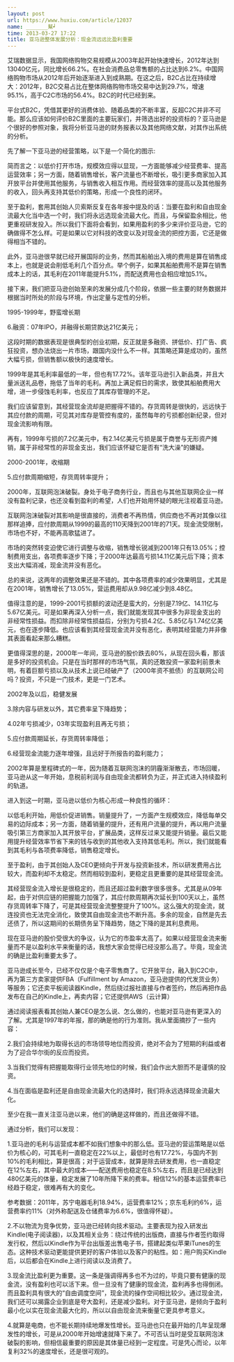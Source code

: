 ```yaml
---
layout: post
url: https://www.huxiu.com/article/12037
name: _______幫┙
time: 2013-03-27 17:22
title: 亚马逊整体发展分析：现金流远远比盈利重要
---
```

艾瑞数据显示，我国网络购物交易规模从2003年起开始快速增长，2012年达到13040亿元，同比增长66.2%。在社会消费品总零售额的占比达到6.2%。中国网络购物市场从2012年后开始逐渐进入到成熟期。在这之后，B2C占比在持续增大：2012年，B2C交易占比在整体网络购物市场交易中达到29.7%，增速95.1%，高于C2C市场的56.4%。B2C的时代已经到来。

平台式B2C，凭借其更好的消费体验、随着品类的不断丰富，反超C2C并非不可能。那么应该如何评价B2C里面的主要玩家们，并筛选出好的投资标的？亚马逊是个很好的参照对象，我将分析亚马逊的财务报表以及其他网络文献，对其作出系统的分析。

先了解一下亚马逊的经营策略，以下是一个简化的图示:

简而言之：以低价打开市场，规模效应得以显现，一方面能够减少经营费率、提高运营效率；另一方面，随着销售增长，客户流量也不断增长，吸引更多商家加入其开放平台并使用其他服务，与销售收入相互作用。而经营效率的提高以及其他服务的收入，回头再支持其低价的策略，形成一个良性的闭环。

至于盈利，套用其创始人贝索斯反复在各年报中提及的话：当要在盈利和自由现金流最大化当中选一个时，我们将永远选现金流最大化。而且，与保留盈余相比，他更重视研发投入。所以我们下面将会看到，如果用盈利的多少来评价亚马逊，它的确做得不怎么样。可是如果以它对科技的改变以及对现金流的把控方面，它还是做得相当不错的。

此外，亚马逊很早就已经开展国际的业务，然而其船舶出入境的费用是算在销售成本上，也就是说会削低毛利几个百分点。举个例子，如果其船舶费用不是算在销售成本上的话，其毛利在2011年能提升5.1%，而配送费用也会相应增加5.1%。

接下来，我们把亚马逊创始至来的发展分成几个阶段，依据一些主要的财务数据并根据当时所处的阶段与环境，作出定量与定性的分析。

1995-1999年，野蛮增长期

6.融资：07年IPO，并融得长期贷款达21亿美元；

这段时期的数据表现是很典型的创业初期，反正就是多融资、拼低价、打广告、疯狂投资，想办法烧出一片市场，跟国内没什么不一样。其策略还算是成功的，虽然大幅亏损，但销售额以极快的速度增长。

1999年是其毛利率最低的一年，但也有17.72%。该年亚马逊引入新品类，并且大量派送礼品卷，拖低了当年的毛利。再加上满足假日的需求，致使其船舶费用大增，进一步侵蚀毛利率，也反应了其库存管理的不足。

我们应该留意到，其经营现金流却是把握得不错的。存货周转是很快的，远远快于其应付款的周期，可见其对库存是管控有度的，虽然每年的亏损都创新纪录，但对现金流影响有限。

再有，1999年亏损的7.2亿美元中，有2.14亿美元亏损是属于商誉与无形资产摊销，属于非经常性的非现金支出，我们应该怀疑它是否有“洗大澡”的嫌疑。

2000-2001年，收缩期

5.应付款周期缩短，存货周转率提升；

2000年，互联网泡沫破裂。身处于电子商务行业，而且也与其他互联网企业一样没有盈利记录，也还没看到盈利的希望，人们也开始用怀疑的眼光注视着亚马逊。

互联网泡沫破裂对其影响是很直接的，消费者不再热情，供应商也不再对其像以往那样追捧，应付款周期从1999的最高的110天降到2001年的71天。现金流受限制，市场也不好，不能再高歌猛进了。

市场的突然转变迫使它进行调整与收缩，销售增长锐减到2001年只有13.05%；控制费用支出，各项费率逐步下降；于2000年达最高亏损14.11亿美元后下降；资本支出大幅消减，现金流并没有恶化。

总的来说，这两年的调整效果还是不错的。其中各项费率的减少效果明显，尤其是在2001年，销售增长了13.05%，营运费用却从9.98亿减少到8.48亿。

值得注意的是，1999-2001亏损额的波动还是蛮大的，分别是7.19亿、14.11亿与5.67亿美元。可是如果再深入分析一点，我们就能发现其中很多为非现金支出的非经常性损益。而扣除非经常性损益后，分别为亏损4.2亿、5.85亿与1.74亿亿美元，也在逐步降低。也应该看到其经营现金流并没有恶化，表明其经营能力并非像其表面看起来那么糟糕。

更值得深思的是，2000年一年间，亚马逊的股价跌去80%，从现在回头看，那该是多好的投资机会。只是在当时那样的市场气氛，真的还敢投资一家盈利前景未明，有着巨额亏损以及从技术上说已经破产了（2000年资不抵债）的互联网公司吗？投资，不只是一门技术，更是一门艺术。

2002年及以后，稳健发展

3.除内容与研发以外，其它费率呈下降趋势；

4.02年亏损减少，03年实现盈利且再无亏损；

5.应付款周期延长，存货周转率降低；

6.经营现金流能力逐年增强，且远好于所报告的盈利能力；

2002年算是里程碑式的一年，因为随着互联网泡沫的阴霾渐渐散去，市场回暖，亚马逊从这一年开始，息税前利润与自由现金流都转负为正，并正式进入持续盈利的轨道。

进入到这一时期，亚马逊以低价为核心形成一种良性的循环：

以低毛利开始，用低价促进销售。销量提升了，一方面产生规模效应，降低每单交易的边际成本；另一方面，随着销量的提升，还有用户流量的提升，再以用户流量吸引第三方商家加入其开放平台，扩展品类，这样反过来又能提升销量。最后又能用提升经营效率节省下来的钱与收到的其他收入支持其低毛利。所以，我们就能看到其毛利与各项费率降低，销售稳定增长。

至于盈利，由于其创始人及CEO更倾向于开发与投资新技术，所以研发费用占比较大，而盈利却不太稳定。然而相较到盈利，更稳定且更重要的是其经营现金流。

其经营现金流入增长是很稳定的，而且还超过盈利数字很多很多。尤其是从09年起，由于对供应链的把握能力加强了，其应付款周期再次延长到100天以上，虽然存货周转率下降了，可是其经营现金流整整提升了100%。这么强大的现金流，就连投资也无法完全消化，致使其自由现金流也不断升高。多余的现金，自然是先去还债了，所以这期间的长期债务呈下降趋势，随之下降的是其利息费用。

现在亚马逊的股价受很大的争议，认为它的市盈率太高了。如果以经营现金流来衡量而不是以盈利水平来衡量的话，我想大家会觉得已经没那么高了。毕竟，现金流的确是比盈利重要太多了。

亚马逊成长至今，已经不仅仅是个电子零售商了。它开放平台，融入到C2C中，再为第三方卖家提供FBA（Fulfillment by Amazon，亚马逊提供的代发货业务）等服务；它还卖平板阅读器Kindle，然后绕过报社直接与作者签约，然后再把作品发布在自己的Kindle上，再卖内容；它还提供AWS（云计算）

通过阅读报表看其创始人兼CEO是怎么说、怎么做的，也能对亚马逊有更深入的了解。尤其是1997年的年报，那的确是他的行为准则。我从里面摘抄了一些内容：

2.我们会持续地为取得长远的市场领导地位而投资，绝对不会为了短期的利益或者为了迎合华尔街的反应而投资。

3.当我们觉得有把握能取得行业领先地位的时候，我们会作出大胆而不是谨慎的投资。

4.当在面临是盈利还是自由现金流最大化的选择时，我们将永远选择现金流最大化。

至少在我一直关注亚马逊以来，他们的确是这样做的，而且还做得不错。

通过分析，我们可以发现：

1.亚马逊的毛利与运营成本都不如我们想象中的那么低。亚马逊的营运策略是以低价为核心的，可其毛利一直稳定在22%以上，最低时也有17.72%，与国内不到10%的毛利相比，算是很高；对于运营成本，就算是除去研发费用，也一直稳定在12%左右，其中最大的成本——配送费用也稳定在8.5%左右，而且是已经达到480亿美元的体量，稳定发展了10年所降下来的费率。相信12%的基本运营费率已经趋于稳定，很难再有大的变化。

参考数据：2011年，苏宁电器毛利18.94%，运营费率12%；京东毛利约6%，运营费率约11%（对外称配送及仓储费率为6.6%，很值得怀疑）。

2.不以物流为竞争优势，亚马逊已经转向技术驱动。主要表现为投入研发出Kindle(电子阅读器)，以及其相关业务：绕过传统的出版商，直接与作者签约取得发行权，然后以Kindle作为平台出版差出售电子书，搭建起类似苹果iTunes的生态。这种技术驱动更能提供更好的客户体验以及客户的粘性。如：用户购买Kindle后，以后都会在Kindle上进行阅读以及消费了。

3.现金流比盈利更为重要。这一条是强调得再多也不为过的，毕竟只要有健康的现金流，没有盈利也可以活下来。但一旦没有了健康的现金流，盈利再多也得倒闭。而且盈利具有很大的“自由调度空间”，现金流的操作空间相比较少。通过现金流，我们还可以揭露企业到底是夸大盈利，还是减少盈利。对于亚马逊，是倾向于盈利最小化以实在现金流最大化的，所以以自由现金流来衡量它更具参考意义。

4.就算是电商，也不能长期持续地爆发性增长。亚马逊也只在最开始的几年呈现爆发性的增长，可是从2000年开始增速就降下来了。不可否认当时是受互联网泡沫破裂的影响，但相信最重要的原因是其体量已经到一定程度。可是凭心而论，以年复利32%的速度增长，还是很可观的。

